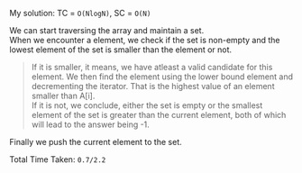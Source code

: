My solution: TC = `O(NlogN)`, SC = `O(N)`

We can start traversing the array and maintain a set. <br>
When we encounter a element, we check if the set is non-empty and the lowest element of the set is smaller than the element or not. <br>
> If it is smaller, it means, we have atleast a valid candidate for this element. We then find the element using the lower bound element and decrementing the iterator. That is the highest value of an element smaller than A[i]. <br>
> If it is not, we conclude, either the set is empty or the smallest element of the set is greater than the current element, both of which will lead to the answer being -1. <br>
>
Finally we push the current element to the set. <br>

Total Time Taken: `0.7/2.2`